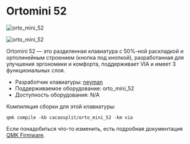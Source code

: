 # Ortomini 52

![orto_mini_52](https://sun78-1.userapi.com/impg/-45H8F4BVTlek2xM_ghuF2h61OskNj9QJYKjZQ/eLf0aCHbOVU.jpg?size=1278x758&quality=95&sign=52001381bec453cc0f8df7db8e5b759e&type=album)

![orto_mini_52](https://sun9-10.userapi.com/impg/xGd7bI8tm7GFbIg2IfFptJw6n790qjM3DPodcw/raJx6Rpc2z8.jpg?size=1278x758&quality=95&sign=f67681c9c7dda2431021f7325e21150a&type=album)


Ortomini 52 — это разделенная клавиатура с 50%-ной раскладкой и ортолинейным строением (кнопка под кнопкой), разработанная для улучшения эргономики и комфорта, поддерживает VIA и имеет 3 функциональных слоя.

* Разработчик клавиатуры: [neyman](https://github.com/Neyman39)
* Поддерживаемое оборудование: orto_mini_52
* Доступность оборудования: N/A

Компиляция сборки для этой клавиатуры:

    qmk compile -kb cacaosplit/orto_mini_52 -km via

Если понадобиться что-то изменить, есть подробная документация [QMK Firmware](https://docs.qmk.fm/#/newbs).
